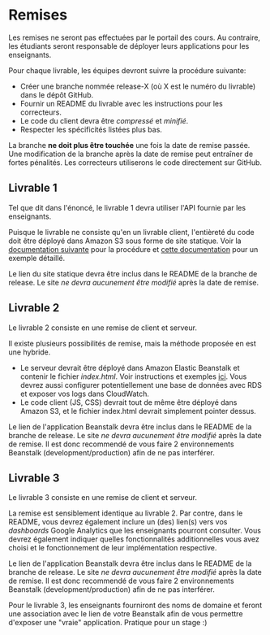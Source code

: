 # Remises

Les remises ne seront pas effectuées par le portail des cours. Au contraire, les étudiants seront responsable de déployer leurs applications pour les enseignants.

Pour chaque livrable, les équipes devront suivre la procédure suivante:

* Créer une branche nommée release-X (où X est le numéro du livrable) dans le dépôt GitHub.
* Fournir un README du livrable avec les instructions pour les correcteurs.
* Le code du client devra être _compressé_ et _minifié_.
* Respecter les spécificités listées plus bas.

La branche **ne doit plus être touchée** une fois la date de remise passée. Une modification de la branche après la date de remise peut entraîner de fortes pénalités. Les correcteurs utiliserons le code directement sur GitHub.

## Livrable 1

Tel que dit dans l'énoncé, le livrable 1 devra utiliser l'API fournie par les enseignants.

Puisque le livrable ne consiste qu'en un livrable client, l'entièreté du code doit être déployé dans Amazon S3 sous forme de site statique. Voir la [documentation suivante](http://docs.aws.amazon.com/AmazonS3/latest/dev/WebsiteHosting.html) pour la procédure et [cette documentation](http://docs.aws.amazon.com/AmazonS3/latest/dev/HostingWebsiteOnS3Setup.html) pour un exemple détaillé.

Le lien du site statique devra être inclus dans le README de la branche de release. Le site *ne devra aucunement être modifié* après la date de remise.

## Livrable 2

Le livrable 2 consiste en une remise de client et serveur. 

Il existe plusieurs possibilités de remise, mais la méthode proposée en est une hybride.

* Le serveur devrait être déployé dans Amazon Elastic Beanstalk et contenir le fichier _index.html_. Voir instructions et exemples [ici](https://aws.amazon.com/documentation/elastic-beanstalk/). Vous devrez aussi configurer potentiellement une base de données avec RDS et exposer vos logs dans CloudWatch.
* Le code client (JS, CSS) devrait tout de même être déployé dans Amazon S3, et le fichier index.html devrait simplement pointer dessus.

Le lien de l'application Beanstalk devra être inclus dans le README de la branche de release. Le site *ne devra aucunement être modifié* après la date de remise. Il est donc recommendé de vous faire 2 environnements Beanstalk (development/production) afin de ne pas interférer.

## Livrable 3

Le livrable 3 consiste en une remise de client et serveur. 

La remise est sensiblement identique au livrable 2. Par contre, dans le README, vous devrez également inclure un (des) lien(s) vers vos _dashboards_ Google Analytics que les enseignants pourront consulter. Vous devrez également indiquer quelles fonctionnalités additionnelles vous avez choisi et le fonctionnement de leur implémentation respective.

Le lien de l'application Beanstalk devra être inclus dans le README de la branche de release. Le site *ne devra aucunement être modifié* après la date de remise. Il est donc recommendé de vous faire 2 environnements Beanstalk (development/production) afin de ne pas interférer.

Pour le livrable 3, les enseignants fourniront des noms de domaine et feront une association avec le lien de votre Beanstalk afin de vous permettre d'exposer une "vraie" application. Pratique pour un stage :)
